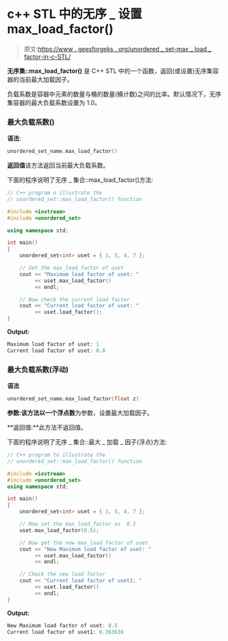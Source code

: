 # c++ STL 中的无序 _ 设置 max_load_factor()

> 原文:[https://www . geesforgeks . org/unordered _ set-max _ load _ factor-in-c-STL/](https://www.geeksforgeeks.org/unordered_set-max_load_factor-in-c-stl/)

**无序集::max_load_factor()** 是 C++ STL 中的一个函数，返回(或设置)无序集容器的当前最大加载因子。

负载系数是容器中元素的数量与桶的数量(桶计数)之间的比率。默认情况下，无序集容器的最大负载系数设置为 1.0。

### 最大负载系数()

**语法**:

```cpp
unordered_set_name.max_load_factor()
```

**返回值**该方法返回当前最大负载系数。

下面的程序说明了无序 _ 集合::max_load_factor()方法:

```cpp
// C++ program o illustrate the
// unordered_set::max_load_factor() function

#include <iostream>
#include <unordered_set>

using namespace std;

int main()
{
    unordered_set<int> uset = { 1, 5, 4, 7 };

    // Get the max_load_factor of uset
    cout << "Maximum load factor of uset: "
         << uset.max_load_factor()
         << endl;

    // Now check the current load factor
    cout << "Current load factor of uset: "
         << uset.load_factor();
}
```

**Output:**

```cpp
Maximum load factor of uset: 1
Current load factor of uset: 0.8

```

### 最大负载系数(浮动)

**语法**

```cpp
unordered_set_name.max_load_factor(float z)
```

**参数:**该方法以一个**浮点数**为参数，设置最大加载因子。

**返回值:**此方法不返回值。

下面的程序说明了无序 _ 集合::最大 _ 加载 _ 因子(浮点)方法:

```cpp
// C++ program to illustrate the
// unordered_set::max_load_factor() function

#include <iostream>
#include <unordered_set>
using namespace std;

int main()
{
    unordered_set<int> uset = { 1, 5, 4, 7 };

    // Now set the max_load_factor as  0.5
    uset.max_load_factor(0.5);

    // Now get the new max_load_factor of uset
    cout << "New Maximum load factor of uset: "
         << uset.max_load_factor()
         << endl;

    // Check the new load factor
    cout << "Current load factor of uset1: "
         << uset.load_factor()
         << endl;
}
```

**Output:**

```cpp
New Maximum load factor of uset: 0.5
Current load factor of uset1: 0.363636

```